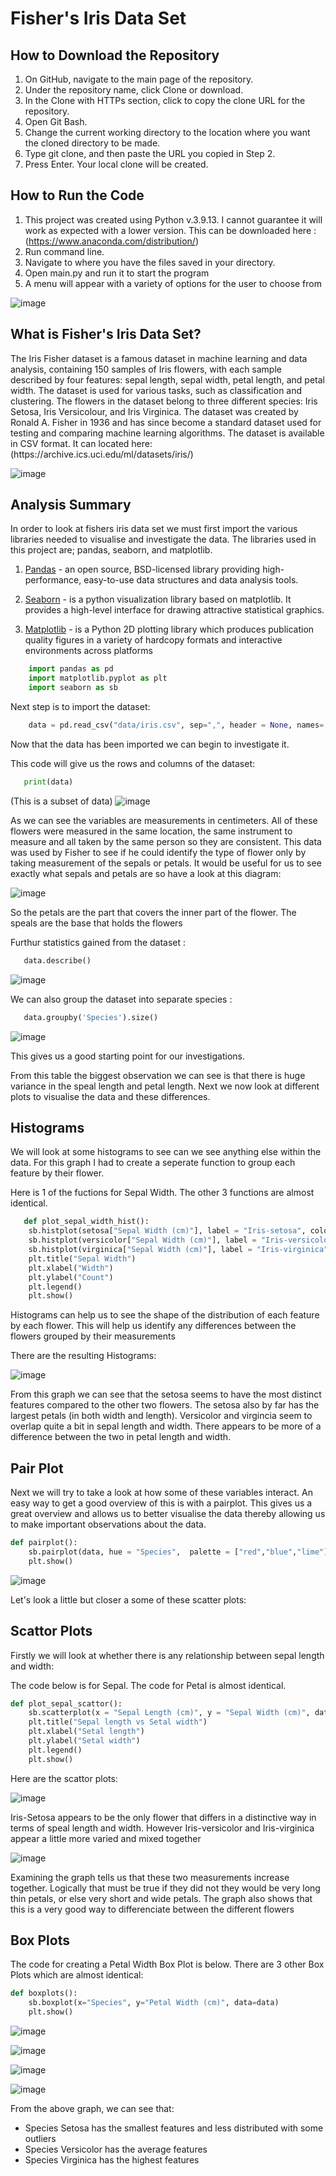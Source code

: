 # Fisher's Iris Data Set

## How to Download the Repository
1. On GitHub, navigate to the main page of the repository.
2. Under the repository name, click Clone or download.
3. In the Clone with HTTPs section, click to copy the clone URL for the repository.
4. Open Git Bash.
5. Change the current working directory to the location where you want the cloned directory to be made.
6. Type git clone, and then paste the URL you copied in Step 2.
7. Press Enter. Your local clone will be created.

## How to Run the Code
1. This project was created using Python v.3.9.13. I cannot guarantee it will work as expected with a lower version. This can be downloaded here : (https://www.anaconda.com/distribution/)
2. Run command line.
3. Navigate to where you have the files saved in your directory.
4. Open main.py and run it to start the program
5. A menu will appear with a variety of options for the user to choose from

![image](https://user-images.githubusercontent.com/16778503/230615755-55ce769c-97aa-47c9-8458-5a3598394a6b.png)


## What is Fisher's Iris Data Set?

<p>The Iris Fisher dataset is a famous dataset in machine learning and data analysis, containing 150 samples of Iris flowers, with each sample described by four features: sepal length, sepal width, petal length, and petal width. The dataset is used for various tasks, such as classification and clustering. The flowers in the dataset belong to three different species: Iris Setosa, Iris Versicolour, and Iris Virginica. The dataset was created by Ronald A. Fisher in 1936 and has since become a standard dataset used for testing and comparing machine learning algorithms. The dataset is available in CSV format.
It can located here: 
(https://archive.ics.uci.edu/ml/datasets/iris/) </p>

<p>

![image](https://user-images.githubusercontent.com/16778503/230624073-20ec9996-35b8-410f-80e3-e6b9113bdb75.png)


</p>


## Analysis Summary
<p>In order to look at fishers iris data set we must first import the various libraries needed to visualise and investigate the data. The libraries used in this project are; pandas, seaborn, and matplotlib.

1. [Pandas](https://pandas.pydata.org/) -  an open source, BSD-licensed library providing high-performance, easy-to-use data structures and data analysis tools.

2. [Seaborn](https://seaborn.pydata.org/) - is a python visualization library based on matplotlib. It provides a high-level interface for drawing attractive statistical graphics.

3. [Matplotlib](https://matplotlib.org/) - is a Python 2D plotting library which produces publication quality figures in a variety of hardcopy formats and interactive environments across platforms

</p>

```python
    import pandas as pd
    import matplotlib.pyplot as plt
    import seaborn as sb
```


<p>Next step is to import the dataset:

```python
    data = pd.read_csv("data/iris.csv", sep=",", header = None, names= ["Sepal Length (cm)", "Sepal Width (cm)", "Petal Length (cm)", "Petal Width (cm)", "Species"])
```

</p>

<p>Now that the data has been imported we can begin to investigate it. 

</p>

<p>This code will give us the rows and columns of the dataset:

```python
   print(data)
```

(This is a subset of data)
![image](https://user-images.githubusercontent.com/16778503/230622912-ffe638df-cb44-422f-a7bd-f5ea5118bc54.png)
</p>

<p>As we can see the variables are measurements in centimeters. All of these flowers were measured in the same location, the same instrument to measure and all taken by the same person so they are consistent. This data was used by Fisher to see if he could identify the type of flower only by taking measurement of the sepals or petals. It would be useful for us to see exactly what sepals and petals are so have a look at this diagram:

![image](https://user-images.githubusercontent.com/16778503/230624414-9c355723-a1be-4e56-9ee5-b15c65818dea.png)
 </p>

<p>So the petals are the part that covers the inner part of the flower. The speals are the base that holds the flowers </p>


<p> Furthur statistics gained from the dataset :

```python
   data.describe()
```

![image](https://user-images.githubusercontent.com/16778503/230624952-0cf39713-9d37-431f-b311-ad7bac7f7a62.png)</p>

<p> We can also group the dataset into separate species :

```python
   data.groupby('Species').size()
```

![image](https://user-images.githubusercontent.com/16778503/230624952-0cf39713-9d37-431f-b311-ad7bac7f7a62.png)</p>

<p>This gives us a good starting point for our investigations.</p>


<p>From this table the biggest observation we can see is that there is huge variance in the speal length and petal length. Next we now look at different plots to visualise the data and these differences. </p>

## Histograms
<p>We will look at some histograms to see can we see anything else within the data. For this graph I had to create a seperate function to group each feature by their flower.

Here is 1 of the fuctions for Sepal Width. The other 3 functions are almost identical.

```python
   def plot_sepal_width_hist():
    sb.histplot(setosa["Sepal Width (cm)"], label = "Iris-setosa", color = "red", )
    sb.histplot(versicolor["Sepal Width (cm)"], label = "Iris-versicolor", color = "blue")
    sb.histplot(virginica["Sepal Width (cm)"], label = "Iris-virginica", color = "green")
    plt.title("Sepal Width")
    plt.xlabel("Width")
    plt.ylabel("Count")
    plt.legend()
    plt.show()
```


<p>Histograms can help us to see the shape of the distribution of each feature by each flower. This will help us identify any differences between the flowers grouped by their measurements</p>

There are the resulting Histograms:

![image](https://user-images.githubusercontent.com/16778503/230632408-b44bd82a-f937-403a-a835-d94c2455d6d0.png)
 </p>

<p>From this graph we can see that the setosa seems to have the most distinct features compared to the other two flowers. The setosa also by far has the largest petals (in both width and length). Versicolor and virgincia seem to overlap quite a bit in sepal length and width. There appears to be more of a difference between the two in petal length and width.</p>

## Pair Plot

Next we will try to take a look at how some of these variables interact. An easy way to get a good overview of this is with a pairplot.
This gives us a great overview and allows us to better visualise the data thereby allowing us to make important observations about the data.

```python
def pairplot():
    sb.pairplot(data, hue = "Species",  palette = ["red","blue","lime"])
    plt.show()
```

![image](https://user-images.githubusercontent.com/16778503/230638633-57e90617-af1d-43cc-bfc2-166888ec827c.png)

Let's look a little but closer a some of these scatter plots:

## Scattor Plots

Firstly we will look at whether there is any relationship between sepal length and width:

The code below is for Sepal. The code for Petal is almost identical.

```python
def plot_sepal_scattor():
    sb.scatterplot(x = "Sepal Length (cm)", y = "Sepal Width (cm)", data = data,  hue = "Species",  palette = ["red","blue","lime"])
    plt.title("Sepal length vs Setal width")
    plt.xlabel("Setal length")
    plt.ylabel("Setal width")
    plt.legend()
    plt.show()
```

Here are the scattor plots:

![image](https://user-images.githubusercontent.com/16778503/230640272-f7984c69-6f01-40fd-88a3-f3ab323cb08a.png)

Iris-Setosa appears to be the only flower that differs in a distinctive way in terms of speal length and width. However Iris-versicolor and Iris-virginica appear a little more varied and mixed together

![image](https://user-images.githubusercontent.com/16778503/230640962-9ada7cc0-90d1-405c-b8b4-e810cfbbef0e.png)

Examining the graph tells us that these two measurements increase together. Logically that must be true if they did not they would be very long thin petals, or else very short and wide petals. The graph also shows that this is a very good way to differenciate between the different flowers


## Box Plots

The code for creating a Petal Width Box Plot is below. There are 3 other Box Plots which are almost identical:

```python
def boxplots():
    sb.boxplot(x="Species", y="Petal Width (cm)", data=data)
    plt.show()
```

![image](https://user-images.githubusercontent.com/16778503/230643176-b6c4fbce-d88a-4b8e-a9fa-0e1921f30ef6.png)

![image](https://user-images.githubusercontent.com/16778503/230643232-8eddfb0e-39c2-4a5f-bd31-2f68c7e3ba4e.png)

![image](https://user-images.githubusercontent.com/16778503/230643292-1f640530-394c-45b5-91d8-4e2f18f9c41f.png)

![image](https://user-images.githubusercontent.com/16778503/230643328-47505452-8d42-4c7b-b5b6-ce2249722dce.png)

From the above graph, we can see that:

* Species Setosa has the smallest features and less distributed with some outliers
* Species Versicolor has the average features
* Species Virginica has the highest features


